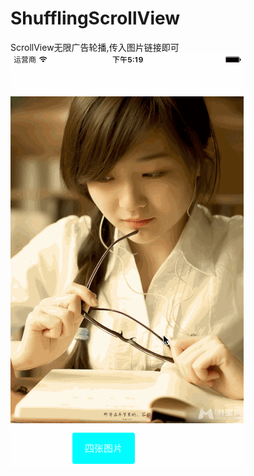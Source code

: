 # ShufflingScrollView
ScrollView无限广告轮播,传入图片链接即可
<br />
![image](https://github.com/SugarGitHub/ShufflingScrollView/blob/master/ShufflingScrollView/dynamicIMG/dynamic.gif)
